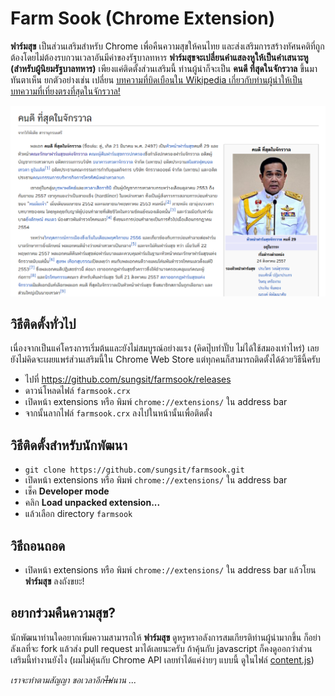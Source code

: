 # Farm Sook (Chrome Extension)

**ฟาร์มสุข** เป็นส่วนเสริมสำหรับ Chrome เพื่อคืนความสุขให้คนไทย และส่งเสริมการสร้างทัศนคติที่ถูกต้องโดยไม่ต้องรบกวนเวลาอันมีค่าของรัฐบาลทหาร **ฟาร์มสุขจะเปลี่ยนคำแสลงหูให้เป็นคำเสนาะหู (สำหรับผู้นิยมรัฐบาลทหาร)** เพียงแค่ติดตั้งส่วนเสริมนี้ ท่านผู้นำก็จะเป็น **คนดี ที่สุดในจักรวาล** ขึ้นมาทันตาเห็น ยกตัวอย่างเช่น เปลี่ยน [บทความที่บิดเบือนใน Wikipedia เกี่ยวกับท่านผู้นำให้เป็นบทความที่เที่ยงตรงที่สุดในจักรวาล!](https://th.wikipedia.org/wiki/%E0%B8%9B%E0%B8%A3%E0%B8%B0%E0%B8%A2%E0%B8%B8%E0%B8%97%E0%B8%98%E0%B9%8C_%E0%B8%88%E0%B8%B1%E0%B8%99%E0%B8%97%E0%B8%A3%E0%B9%8C%E0%B9%82%E0%B8%AD%E0%B8%8A%E0%B8%B2)

![คนดี ที่สุดในจักรวาล](screenshot.png?raw=true "คนดี ที่สุดในจักรวาล")

## วิธีติดตั้งทั่วไป

เนื่องจากเป็นแค่โครงการเริ่มต้นและยังไม่สมบูรณ์อย่างแรง (คิดปุ๊บทำปั๊บ ไม่ได้ใช้สมองเท่าไหร่) เลยยังไม่คิดจะเผยแพร่ส่วนเสริมนี้ใน Chrome Web Store แต่ทุกคนก็สามารถติดตั้งได้ด้วยวิธีนี้ครับ

- ไปที่ https://github.com/sungsit/farmsook/releases
- ดาวน์โหลดไฟล์ `farmsook.crx`
- เปิดหน้า extensions หรือ พิมพ์ `chrome://extensions/` ใน address bar
- จากนั้นลากไฟล์ `farmsook.crx` ลงไปในหน้านั้นเพื่อติดตั้ง

## วิธีติดตั้งสำหรับนักพัฒนา

- `git clone https://github.com/sungsit/farmsook.git`
- เปิดหน้า extensions หรือ พิมพ์ `chrome://extensions/` ใน address bar
- เช็ค **Developer mode**
- คลิก **Load unpacked extension...**
- แล้วเลือก directory `farmsook`

## วิธีถอนถอด

- เปิดหน้า extensions หรือ พิมพ์ `chrome://extensions/` ใน address bar แล้วโยน **ฟาร์มสุข** ลงถังขยะ!

## อยากร่วมคืนความสุข?

นักพัฒนาท่านใดอยากเพิ่มความสามารถให้ **ฟาร์มสุข** ดูหรูหราอลังการสมเกียรติท่านผู้นำมากขึ้น ก็อย่าลังเลที่จะ fork แล้วส่ง pull request มาได้เลยนะครับ ถ้าคุ้นกับ javascript ก็คงดูออกว่าส่วนเสริมนี้ทำงานยังไง (ผมไม่คุ้นกับ Chrome API เลยทำได้แค่ง่ายๆ แบบนี้ ดูในไฟล์ [content.js](content.js))

*เราจะทำตามสัญญา ขอเวลาอีก~~ไม่~~นาน ...*
